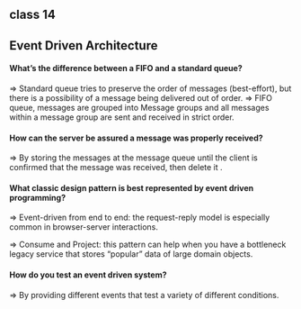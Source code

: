 ## class 14

## Event Driven Architecture

#### What’s the difference between a FIFO and a standard queue?

=> Standard queue tries to preserve the order of messages (best-effort), but there is a possibility of a message being delivered out of order.
=> FIFO queue, messages are grouped into Message groups and all messages within a message group are sent and received in strict order.



#### How can the server be assured a message was properly received?

=> By storing the messages at the message queue until the client is confirmed that the message was received, then delete it .



#### What classic design pattern is best represented by event driven programming?

=> Event-driven from end to end: the request-reply model is especially common in browser-server interactions.

=> Consume and Project: this pattern can help when you have a bottleneck legacy service that stores “popular” data of large domain objects.

#### How do you test an event driven system?

=> By providing different events that test a variety of different conditions.